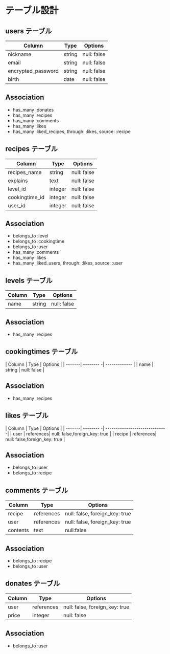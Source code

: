 # テーブル設計

## users テーブル

| Column            | Type   | Options     |
| ----------------- | ------ | ----------- |
| nickname          | string | null: false |
| email             | string | null: false |
| encrypted_password| string | null: false |
| birth             | date   | null: false |

## Association

- has_many :donates
- has_many :recipes
- has_many :comments
- has_many :likes
- has_many :liked_recipes, through: :likes, source: :recipe


## recipes テーブル

| Column               | Type      | Options                         |
| -------------------- | --------- | ------------------------------- |
| recipes_name         | string    | null: false                     |
| explains             | text      | null: false                     |
| level_id             | integer   | null: false                     | 
| cookingtime_id       | integer   | null: false                     |
| user_id              | integer   | null: false                     |

## Association
- belongs_to :level
- belongs_to :cookingtime
- belongs_to :user
- has_many :comments
- has_many :likes
- has_many :liked_users, through: :likes, source: :user


## levels テーブル

| Column  | Type      | Options     |
| --------| --------- | ----------- |
| name    | string    | null: false |

## Association
- has_many :recipes



## cookingtimes テーブル

| Column | Type      | Options       |
| -------| -------- -| ------------- |
| name   | string    | null: false   |

## Association
- has_many :recipes



## likes テーブル

| Column | Type      | Options                       |
| -------| -------- -| ------------------------------|
| user   | references| null: false,foreign_key: true |
| recipe | references| null: false,foreign_key: true |

## Association
- belongs_to :user
- belongs_to :recipe



## comments テーブル

| Column            | Type      | Options                         |
| ----------------- | --------- | ------------------------------- |
| recipe            | references| null: false, foreign_key: true  |
| user              | references| null: false, foreign_key: true  |
| contents          | text      | null:false                      |

## Association
 - belongs_to :recipe
 - belongs_to :user



## donates テーブル

| Column            | Type      | Options                         |
| ----------------- | --------- | ------------------------------- |
| user              | references| null: false, foreign_key: true  |
| price             | integer   | null: false                     |


## Association

- belongs_to :user
